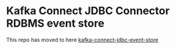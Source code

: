 # Kafka Connect JDBC Connector RDBMS event store

This repo has moved to here [kafka-connect-jdbc-event-store](https://github.com/Norsk-Tipping/kafka-connect-jdbc-event-store)